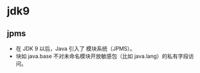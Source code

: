 # jdk9

## jpms

- 在 JDK 9 以后，Java 引入了 模块系统（JPMS）。
- 块如 java.base 不对未命名模块开放敏感包（比如 java.lang）的私有字段访问。